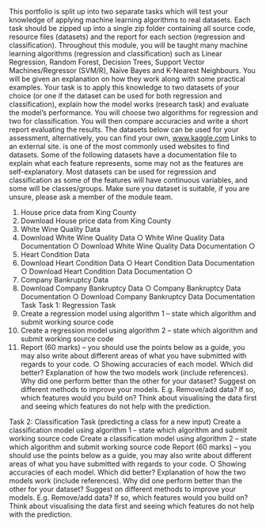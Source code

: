 This portfolio is split up into two separate tasks which will test your knowledge of applying machine learning algorithms to real datasets. Each task should be zipped up into a single zip folder containing all source code, resource files (datasets) and the report for each section (regression and classification).
Throughout this module, you will be taught many machine learning algorithms (regression and classification) such as Linear Regression, Random Forest, Decision Trees, Support Vector Machines/Regressor (SVM/R), Naïve Bayes and K-Nearest Neighbours. You will be given an explanation on how they work along with some practical examples. Your task is to apply this knowledge to two datasets of your choice (or one if the dataset can be used for both regression and classification), explain how the model works (research task) and evaluate the model’s performance. You will choose two algorithms for regression and two for classification. You will then compare accuracies and write a short report evaluating the results.
The datasets below can be used for your assessment, alternatively, you can find your own, www.kaggle.com
Links to an external site.
 is one of the most commonly used websites to find datasets. Some of the following datasets have a documentation file to explain what each feature represents, some may not as the features are self-explanatory. Most datasets can be used for regression and classification as some of the features will have continuous variables, and some will be classes/groups. Make sure you dataset is suitable, if you are unsure, please ask a member of the module team.
1.	House price data from King County
2.	Download House price data from King County
3.	White Wine Quality Data
4.	Download White Wine Quality Data
○	White Wine Quality Data Documentation
○	Download White Wine Quality Data Documentation
○	
5.	Heart Condition Data
6.	Download Heart Condition Data
○	Heart Condition Data Documentation
○	Download Heart Condition Data Documentation
○	
7.	Company Bankruptcy Data
8.	Download Company Bankruptcy Data
○	Company Bankruptcy Data Documentation
○	Download Company Bankruptcy Data Documentation
Task
Task 1: Regression Task 
1.	Create a regression model using algorithm 1 – state which algorithm and submit working source code 
2.	Create a regression model using algorithm 2 – state which algorithm and submit working source code 
3.	Report (60 marks) – you should use the points below as a guide, you may also write about different areas of what you have submitted with regards to your code.
○	Showing accuracies of each model. Which did better? Explanation of how the two models work (include references). Why did one perform better than the other for your dataset? Suggest on different methods to improve your models. E.g. Remove/add data? If so, which features would you build on? Think about visualising the data first and seeing which features do not help with the prediction. 

Task 2: Classification Task (predicting a class for a new input) 
Create a classification model using algorithm 1 – state which algorithm and submit working source code 
Create a classification model using algorithm 2 – state which algorithm and submit working source code 
Report (60 marks) – you should use the points below as a guide, you may also write about different areas of what you have submitted with regards to your code.
○	Showing accuracies of each model. Which did better? Explanation of how the two models work (include references). Why did one perform better than the other for your dataset? Suggest on different methods to improve your models. E.g. Remove/add data? If so, which features would you build on? Think about visualising the data first and seeing which features do not help with the prediction.
